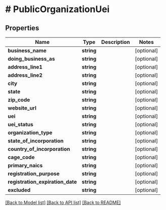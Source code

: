 # # PublicOrganizationUei

## Properties

Name | Type | Description | Notes
------------ | ------------- | ------------- | -------------
**business_name** | **string** |  | [optional]
**doing_business_as** | **string** |  | [optional]
**address_line1** | **string** |  | [optional]
**address_line2** | **string** |  | [optional]
**city** | **string** |  | [optional]
**state** | **string** |  | [optional]
**zip_code** | **string** |  | [optional]
**website_url** | **string** |  | [optional]
**uei** | **string** |  | [optional]
**uei_status** | **string** |  | [optional]
**organization_type** | **string** |  | [optional]
**state_of_incorporation** | **string** |  | [optional]
**country_of_incorporation** | **string** |  | [optional]
**cage_code** | **string** |  | [optional]
**primary_naics** | **string** |  | [optional]
**registration_purpose** | **string** |  | [optional]
**registration_expiration_date** | **string** |  | [optional]
**excluded** | **string** |  | [optional]

[[Back to Model list]](../../README.md#models) [[Back to API list]](../../README.md#endpoints) [[Back to README]](../../README.md)
